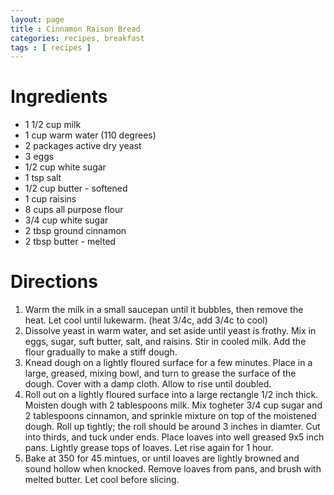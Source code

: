 ```yaml
---
layout: page
title : Cinnamon Raison Bread
categories: recipes, breakfast
tags : [ recipes ]
---
```


# Ingredients

* 1 1/2 cup milk
* 1 cup warm water (110 degrees)
* 2 packages active dry yeast
* 3 eggs
* 1/2 cup white sugar
* 1 tsp salt
* 1/2 cup butter - softened
* 1 cup raisins
* 8 cups all purpose flour
* 3/4 cup white sugar
* 2 tbsp ground cinnamon
* 2 tbsp butter - melted

# Directions

1. Warm the milk in a small saucepan until it bubbles, then remove the heat. Let cool until lukewarm. (heat 3/4c, add 3/4c to cool)
2. Dissolve yeast in warm water, and set aside until yeast is frothy. Mix in eggs, sugar, suft butter, salt, and raisins. Stir in cooled milk. Add the flour gradually to make a stiff dough.
3. Knead dough on a lightly floured surface for a few minutes. Place in a large, greased, mixing bowl, and turn to grease the surface of the dough. Cover with a damp cloth. Allow to rise until doubled.
4. Roll out on a lightly floured surface into a large rectangle 1/2 inch thick. Moisten dough with 2 tablespoons milk. Mix togheter 3/4 cup sugar and 2 tablespoons cinnamon, and sprinkle mixture on top of the moistened dough. Roll up tightly; the roll should be around 3 inches in diamter. Cut into thirds, and tuck under ends. Place loaves into well greased 9x5 inch pans. Lightly grease tops of loaves. Let rise again for 1 hour.
5. Bake at 350 for 45 mintues, or until loaves are lightly browned and sound hollow when knocked. Remove loaves from pans, and brush with melted butter. Let cool before slicing.
